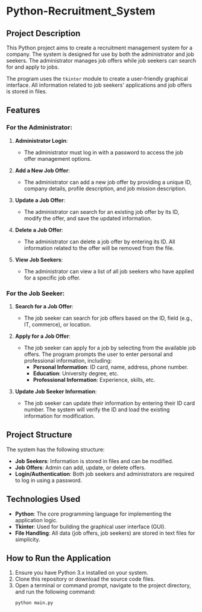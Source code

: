 # Python-Recruitment_System

## Project Description

This Python project aims to create a recruitment management system for a company. The system is designed for use by both the administrator and job seekers. The administrator manages job offers while job seekers can search for and apply to jobs.

The program uses the `tkinter` module to create a user-friendly graphical interface. All information related to job seekers' applications and job offers is stored in files.

## Features

### **For the Administrator:**

1. **Administrator Login**:
   - The administrator must log in with a password to access the job offer management options.

2. **Add a New Job Offer**:
   - The administrator can add a new job offer by providing a unique ID, company details, profile description, and job mission description.

3. **Update a Job Offer**:
   - The administrator can search for an existing job offer by its ID, modify the offer, and save the updated information.

4. **Delete a Job Offer**:
   - The administrator can delete a job offer by entering its ID. All information related to the offer will be removed from the file.

5. **View Job Seekers**:
   - The administrator can view a list of all job seekers who have applied for a specific job offer.

### **For the Job Seeker:**

1. **Search for a Job Offer**:
   - The job seeker can search for job offers based on the ID, field (e.g., IT, commerce), or location.

2. **Apply for a Job Offer**:
   - The job seeker can apply for a job by selecting from the available job offers. The program prompts the user to enter personal and professional information, including:
     - **Personal Information**: ID card, name, address, phone number.
     - **Education**: University degree, etc.
     - **Professional Information**: Experience, skills, etc.

3. **Update Job Seeker Information**:
   - The job seeker can update their information by entering their ID card number. The system will verify the ID and load the existing information for modification.

## Project Structure

The system has the following structure:
- **Job Seekers**: Information is stored in files and can be modified.
- **Job Offers**: Admin can add, update, or delete offers.
- **Login/Authentication**: Both job seekers and administrators are required to log in using a password.

## Technologies Used

- **Python**: The core programming language for implementing the application logic.
- **Tkinter**: Used for building the graphical user interface (GUI).
- **File Handling**: All data (job offers, job seekers) are stored in text files for simplicity.

## How to Run the Application

1. Ensure you have Python 3.x installed on your system.
2. Clone this repository or download the source code files.
3. Open a terminal or command prompt, navigate to the project directory, and run the following command:
   ```bash
   python main.py
